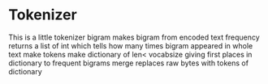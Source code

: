 # Tokenizer
This is a little tokenizer
bigram makes bigram from encoded text
frequency returns a list of int which tells how many times bigram appeared in whole text
make tokens make dictionary of len< vocabsize giving first places in dictionary to frequent bigrams
merge replaces raw bytes with tokens of dictionary
